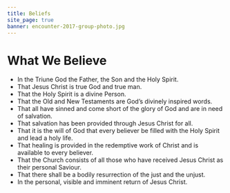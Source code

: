 ```yaml
---
title: Beliefs
site_page: true
banner: encounter-2017-group-photo.jpg
---
```



# What We Believe

* In the Triune God the Father, the Son and the Holy Spirit. 
* That Jesus Christ is true God and true man. 
* That the Holy Spirit is a divine Person. 
* That the Old and New Testaments are God’s divinely inspired words. 
* That all have sinned and come short of the glory of God and are in need of salvation. 
* That salvation has been provided through Jesus Christ for all. 
* That it is the will of God that every believer be filled with the Holy Spirit and lead a holy life. 
* That healing is provided in the redemptive work of Christ and is available to every believer. 
* That the Church consists of all those who have received Jesus Christ as their personal Saviour. 
* That there shall be a bodily resurrection of the just and the unjust. 
* In the personal, visible and imminent return of Jesus Christ.